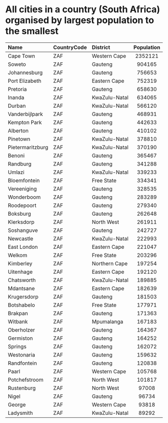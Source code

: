 # All cities in a country (South Africa) organised by largest population to the smallest

| Name | CountryCode | District | Population |
| :--- | :--- | :--- | :---: |
|Cape Town|ZAF|Western Cape|2352121|
|Soweto|ZAF|Gauteng|904165|
|Johannesburg|ZAF|Gauteng|756653|
|Port Elizabeth|ZAF|Eastern Cape|752319|
|Pretoria|ZAF|Gauteng|658630|
|Inanda|ZAF|KwaZulu-Natal|634065|
|Durban|ZAF|KwaZulu-Natal|566120|
|Vanderbijlpark|ZAF|Gauteng|468931|
|Kempton Park|ZAF|Gauteng|442633|
|Alberton|ZAF|Gauteng|410102|
|Pinetown|ZAF|KwaZulu-Natal|378810|
|Pietermaritzburg|ZAF|KwaZulu-Natal|370190|
|Benoni|ZAF|Gauteng|365467|
|Randburg|ZAF|Gauteng|341288|
|Umlazi|ZAF|KwaZulu-Natal|339233|
|Bloemfontein|ZAF|Free State|334341|
|Vereeniging|ZAF|Gauteng|328535|
|Wonderboom|ZAF|Gauteng|283289|
|Roodepoort|ZAF|Gauteng|279340|
|Boksburg|ZAF|Gauteng|262648|
|Klerksdorp|ZAF|North West|261911|
|Soshanguve|ZAF|Gauteng|242727|
|Newcastle|ZAF|KwaZulu-Natal|222993|
|East London|ZAF|Eastern Cape|221047|
|Welkom|ZAF|Free State|203296|
|Kimberley|ZAF|Northern Cape|197254|
|Uitenhage|ZAF|Eastern Cape|192120|
|Chatsworth|ZAF|KwaZulu-Natal|189885|
|Mdantsane|ZAF|Eastern Cape|182639|
|Krugersdorp|ZAF|Gauteng|181503|
|Botshabelo|ZAF|Free State|177971|
|Brakpan|ZAF|Gauteng|171363|
|Witbank|ZAF|Mpumalanga|167183|
|Oberholzer|ZAF|Gauteng|164367|
|Germiston|ZAF|Gauteng|164252|
|Springs|ZAF|Gauteng|162072|
|Westonaria|ZAF|Gauteng|159632|
|Randfontein|ZAF|Gauteng|120838|
|Paarl|ZAF|Western Cape|105768|
|Potchefstroom|ZAF|North West|101817|
|Rustenburg|ZAF|North West|97008|
|Nigel|ZAF|Gauteng|96734|
|George|ZAF|Western Cape|93818|
|Ladysmith|ZAF|KwaZulu-Natal|89292|
